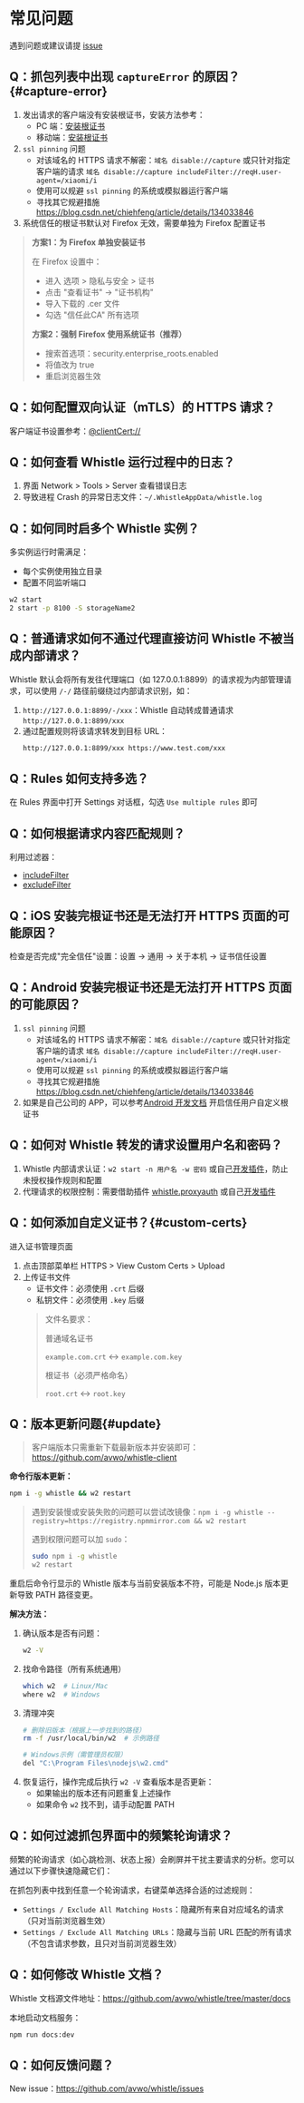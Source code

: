 # 常见问题

遇到问题或建议请提 [issue](https://github.com/avwo/whistle/issues/new)

## Q：抓包列表中出现 `captureError` 的原因？{#capture-error}
1. 发出请求的客户端没有安装根证书，安装方法参考：
   - PC 端：[安装根证书](./)
   - 移动端：[安装根证书](./mobile)
2. `ssl pinning` 问题
   - 对该域名的 HTTPS 请求不解密：`域名 disable://capture` 或只针对指定客户端的请求 `域名 disable://capture includeFilter://reqH.user-agent=/xiaomi/i`
   - 使用可以规避 `ssl pinning` 的系统或模拟器运行客户端
   - 寻找其它规避措施 https://blog.csdn.net/chiehfeng/article/details/134033846
3. 系统信任的根证书默认对 Firefox 无效，需要单独为 Firefox 配置证书
  > **方案1：为 Firefox 单独安装证书**
  >
  > 在 Firefox 设置中：
  > - 进入 选项 > 隐私与安全 > 证书
  > - 点击 "查看证书" → "证书机构"
  > - 导入下载的 .cer 文件
  > - 勾选 "信任此CA" 所有选项
  >
  > **方案2：强制 Firefox 使用系统证书（推荐）**
  >
  > - 搜索首选项：security.enterprise_roots.enabled
  > - 将值改为 true
  > - 重启浏览器生效

## Q：如何配置双向认证（mTLS）的 HTTPS 请求？

客户端证书设置参考：[@clientCert://](./rules/@)

## Q：如何查看 Whistle 运行过程中的日志？
1. 界面 Network > Tools > Server 查看错误日志
2. 导致进程 Crash 的异常日志文件：`~/.WhistleAppData/whistle.log`
 
## Q：如何同时启多个 Whistle 实例？
多实例运行时需满足：
- 每个实例使用独立目录
- 配置不同监听端口
``` sh
w2 start
2 start -p 8100 -S storageName2
```

## Q：普通请求如何不通过代理直接访问 Whistle 不被当成内部请求？
Whistle 默认会将所有发往代理端口（如 127.0.0.1:8899）的请求视为内部管理请求，可以使用 `/-/` 路径前缀绕过内部请求识别，如：
1. `http://127.0.0.1:8899/-/xxx`：Whistle 自动转成普通请求 `http://127.0.0.1:8899/xxx`
2. 通过配置规则将该请求转发到目标 URL：
    ``` txt
    http://127.0.0.1:8899/xxx https://www.test.com/xxx
    ```

## Q：Rules 如何支持多选？

在 Rules 界面中打开 Settings 对话框，勾选 `Use multiple rules` 即可

## Q：如何根据请求内容匹配规则？

利用过滤器：
- [includeFilter](./rules/includeFilter)
- [excludeFilter](./rules/excludeFilter)

## Q：iOS 安装完根证书还是无法打开 HTTPS 页面的可能原因？

检查是否完成"完全信任"设置：设置 → 通用 → 关于本机 → 证书信任设置

## Q：Android 安装完根证书还是无法打开 HTTPS 页面的可能原因？
1. `ssl pinning` 问题
   - 对该域名的 HTTPS 请求不解密：`域名 disable://capture` 或只针对指定客户端的请求 `域名 disable://capture includeFilter://reqH.user-agent=/xiaomi/i`
   - 使用可以规避 `ssl pinning` 的系统或模拟器运行客户端
   - 寻找其它规避措施 https://blog.csdn.net/chiehfeng/article/details/134033846
2. 如果是自己公司的 APP，可以参考[Android 开发文档](https://developer.android.com/training/articles/security-config#base-config) 开启信任用户自定义根证书

## Q：如何对 Whistle 转发的请求设置用户名和密码？
1. Whistle 内部请求认证：`w2 start -n 用户名 -w 密码` 或自己[开发插件](./extensions/dev)，防止未授权操作规则和配置
2. 代理请求的权限控制：需要借助插件 [whistle.proxyauth](https://github.com/whistle-plugins/whistle.proxyauth) 或自己[开发插件](./extensions/dev)

## Q：如何添加自定义证书？{#custom-certs}

进入证书管理页面
1. 点击顶部菜单栏 HTTPS > View Custom Certs > Upload
2. 上传证书文件
     - 证书文件：必须使用 `.crt` 后缀
     - 私钥文件：必须使用 `.key` 后缀
     > 文件名要求：
     >
     > 普通域名证书
     >
     > `example.com.crt` ↔ `example.com.key`
     > 
     > 根证书（必须严格命名）
     > 
     > `root.crt` ↔ `root.key`

## Q：版本更新问题{#update}
> 客户端版本只需重新下载最新版本并安装即可：https://github.com/avwo/whistle-client

**命令行版本更新：**
``` sh
npm i -g whistle && w2 restart
```
> 遇到安装慢或安装失败的问题可以尝试改镜像：`npm i -g whistle --registry=https://registry.npmmirror.com && w2 restart`
>
> 遇到权限问题可以加 `sudo`：
>
> ``` sh
> sudo npm i -g whistle
> w2 restart
> ```

重启后命令行显示的 Whistle 版本与当前安装版本不符，可能是 Node.js 版本更新导致 PATH 路径变更。

**解决方法：**
1. 确认版本是否有问题：
    ``` sh
    w2 -V
    ```
2. 找命令路径（所有系统通用）
    ``` sh
    which w2  # Linux/Mac
    where w2  # Windows
    ```
3. 清理冲突
    ``` sh
    # 删除旧版本（根据上一步找到的路径）
    rm -f /usr/local/bin/w2  # 示例路径

    # Windows示例（需管理员权限）
    del "C:\Program Files\nodejs\w2.cmd"
    ```
4. 恢复运行，操作完成后执行 `w2 -V` 查看版本是否更新：
   - 如果输出的版本还有问题重复上述操作
   - 如果命令 `w2` 找不到，请手动配置 PATH

## Q：如何过滤抓包界面中的频繁轮询请求？

频繁的轮询请求（如心跳检测、状态上报）会刷屏并干扰主要请求的分析。您可以通过以下步骤快速隐藏它们：

在抓包列表中找到任意一个轮询请求，右键菜单选择合适的过滤规则：
- `Settings / Exclude All Matching Hosts`：隐藏所有来自对应域名的请求（只对当前浏览器生效）
- `Settings / Exclude All Matching URLs`：隐藏与当前 URL 匹配的所有请求（不包含请求参数，且只对当前浏览器生效）

## Q：如何修改 Whistle 文档？

Whistle 文档源文件地址：https://github.com/avwo/whistle/tree/master/docs

本地启动文档服务：
``` sh
npm run docs:dev
```

## Q：如何反馈问题？

New issue：https://github.com/avwo/whistle/issues
